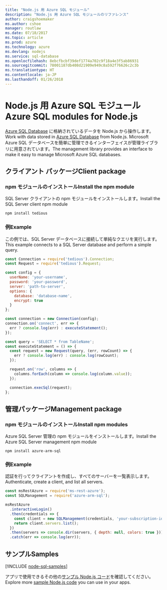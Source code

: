 ```yaml
---
title: "Node.js 用 Azure SQL モジュール"
description: "Node.js 用 Azure SQL モジュールのリファレンス"
author: craigshoemaker
ms.author: cshoe
manager: routlaw
ms.date: 07/18/2017
ms.topic: article
ms.prod: azure
ms.technology: azure
ms.devlang: nodejs
ms.service: sql-database
ms.openlocfilehash: 8ebcfbcbf39def1774a702c9f18a4e3f5ab86931
ms.sourcegitcommit: 78001187db408d21909e949c8a592f76626c2c3b
ms.translationtype: HT
ms.contentlocale: ja-JP
ms.lasthandoff: 01/26/2018
---
```

# <a name="azure-sql-modules-for-nodejs"></a><span data-ttu-id="b0d4d-103">Node.js 用 Azure SQL モジュール</span><span class="sxs-lookup"><span data-stu-id="b0d4d-103">Azure SQL modules for Node.js</span></span>

<span data-ttu-id="b0d4d-104">[Azure SQL Database](https://docs.microsoft.com/azure/sql-database/sql-database-technical-overview) に格納されているデータを Node.js から操作します。</span><span class="sxs-lookup"><span data-stu-id="b0d4d-104">Work with data stored in [Azure SQL Database](https://docs.microsoft.com/azure/sql-database/sql-database-technical-overview) from Node.js.</span></span>
<span data-ttu-id="b0d4d-105">Microsoft Azure SQL データベースを簡単に管理できるインターフェイスが管理ライブラリに用意されています。</span><span class="sxs-lookup"><span data-stu-id="b0d4d-105">The management library provides an interface to make it easy to manage Microsoft Azure SQL databases.</span></span>

## <a name="client-package"></a><span data-ttu-id="b0d4d-106">クライアント パッケージ</span><span class="sxs-lookup"><span data-stu-id="b0d4d-106">Client package</span></span>

### <a name="install-the-npm-module"></a><span data-ttu-id="b0d4d-107">npm モジュールのインストール</span><span class="sxs-lookup"><span data-stu-id="b0d4d-107">Install the npm module</span></span>

<span data-ttu-id="b0d4d-108">SQL Server クライアントの npm モジュールをインストールします。</span><span class="sxs-lookup"><span data-stu-id="b0d4d-108">Install the SQL Server client npm module</span></span>

```bash
npm install tedious
```

### <a name="example"></a><span data-ttu-id="b0d4d-109">例</span><span class="sxs-lookup"><span data-stu-id="b0d4d-109">Example</span></span>

<span data-ttu-id="b0d4d-110">この例では、SQL Server データベースに接続して単純なクエリを実行します。</span><span class="sxs-lookup"><span data-stu-id="b0d4d-110">This example connects to a SQL Server database and perform a simple query.</span></span>

```javascript
const Connection = require('tedious').Connection;
const Request = require('tedious').Request;

const config = {
  userName: 'your-username',
  password: 'your-password',
  server: 'path-to-server',
  options: {
    database: 'database-name',
    encrypt: true
  }
};

const connection = new Connection(config);
connection.on('connect', err => {
  err ? console.log(err) : executeStatement();
});

const query = 'SELECT * from TableName';
const executeStatement = () => {
  const request = new Request(query, (err, rowCount) => {
    err ? console.log(err) : console.log(rowCount);
  });

  request.on('row', columns => {
    columns.forEach(column => console.log(column.value));
  });

  connection.execSql(request);
};
```

## <a name="management-package"></a><span data-ttu-id="b0d4d-111">管理パッケージ</span><span class="sxs-lookup"><span data-stu-id="b0d4d-111">Management package</span></span>

### <a name="install-npm-modules"></a><span data-ttu-id="b0d4d-112">npm モジュールのインストール</span><span class="sxs-lookup"><span data-stu-id="b0d4d-112">Install npm modules</span></span>

<span data-ttu-id="b0d4d-113">Azure SQL Server 管理の npm モジュールをインストールします。</span><span class="sxs-lookup"><span data-stu-id="b0d4d-113">Install the Azure SQL Server management npm module</span></span>

```
npm install azure-arm-sql
```   

### <a name="example"></a><span data-ttu-id="b0d4d-114">例</span><span class="sxs-lookup"><span data-stu-id="b0d4d-114">Example</span></span>

<span data-ttu-id="b0d4d-115">認証を行ってクライアントを作成し、すべてのサーバーを一覧表示します。</span><span class="sxs-lookup"><span data-stu-id="b0d4d-115">Authenticate, create a client, and list all servers.</span></span>

```javascript
const msRestAzure = require('ms-rest-azure');
const SQLManagement = require('azure-arm-sql');

msRestAzure
  .interactiveLogin()
  .then(credentials => {
    const client = new SQLManagement(credentials, 'your-subscription-id');
    return client.servers.list();
  })
  .then(servers => console.dir(servers, { depth: null, colors: true }))
  .catch(err => console.log(err));
```

## <a name="samples"></a><span data-ttu-id="b0d4d-116">サンプル</span><span class="sxs-lookup"><span data-stu-id="b0d4d-116">Samples</span></span>

[!INCLUDE [node-sql-samples](../docs-ref-conceptual/includes/sql-samples.md)]

<span data-ttu-id="b0d4d-117">アプリで使用できるその他の[サンプル Node.js コード](https://azure.microsoft.com/resources/samples/?platform=nodejs)を確認してください。</span><span class="sxs-lookup"><span data-stu-id="b0d4d-117">Explore more [sample Node.js code](https://azure.microsoft.com/resources/samples/?platform=nodejs) you can use in your apps.</span></span>
